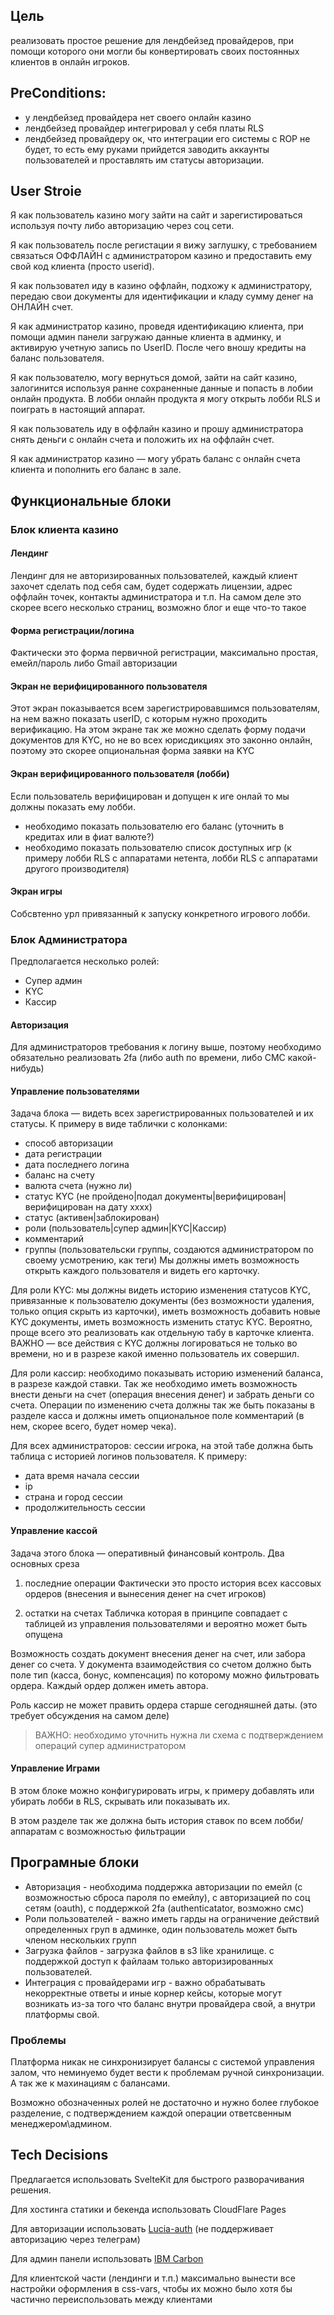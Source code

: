 ## Цель
реализовать простое решение для лендбейзед провайдеров, при помощи которого они могли бы конвертировать своих постоянных клиентов в онлайн игроков.
## PreConditions:
- у лендбейзед провайдера нет своего онлайн казино
- лендбейзед провайдер интегрировал у себя платы RLS
- лендбейзед провайдеру ок, что интеграции его системы с ROP не будет, то есть ему руками прийдется заводить аккаунты пользователей и проставлять им статусы авторизации.

## User Stroie
Я как пользователь казино могу зайти на сайт и зарегистироваться используя почту либо авторизацию через соц сети.

Я как пользователь после регистации я вижу заглушку, с требованием связаться ОФФЛАЙН с администратором казино и предоставить ему свой код клиента (просто userid).

Я как пользовател иду в казино оффлайн, подхожу к администратору, передаю свои документы для идентификации и кладу сумму денег на ОНЛАЙН счет.

Я как администратор казино, проведя идентификацию клиента, при помощи админ панели загружаю данные клиента в админку, и активирую учетную запись по UserID. После чего вношу кредиты на баланс пользователя.

Я как пользователю, могу вернуться домой, зайти на сайт казино, залогинится используя ранне сохраненные данные и попасть в лобии онлайн продукта.
В лобби онлайн продукта я могу открыть лобби RLS и поиграть в настоящий аппарат.

Я как пользователь иду в оффлайн казино и прошу администратора снять деньги с онлайн счета и положить их на оффлайн счет.

Я как администратор казино — могу убрать баланс с онлайн счета клиента и пополнить его баланс в зале.

## Функциональные блоки
### Блок клиента казино
#### Лендинг
Лендинг для не авторизированных пользователей, каждый клиент захочет сделать под себя сам, будет содержать лицензии, адрес оффлайн точек, контакты администратора и т.п. На самом деле это скорее всего несколько страниц, возможно блог и еще что-то такое
#### Форма регистрации/логина
Фактически это форма первичной регистрации, максимально простая, емейл/пароль либо Gmail авторизации
#### Экран не верифицированного пользователя
Этот экран показывается всем зарегистрировавшимся пользователям, на нем важно показать userID, с которым нужно проходить верификацию. На этом экране так же можно сделать форму подачи документов для KYC, но не во всех юрисдикциях это законно онлайн, поэтому это скорее опциональная форма заявки на KYC
#### Экран верифицированного пользователя (лобби)
Если пользователь верифицирован и допущен к иге онлай то мы должны показать ему лобби.
- необходимо показать пользователю его баланс (уточнить в кредитах или в фиат валюте?)
- необходимо показать пользователю список доступных игр (к примеру лобби RLS с аппаратами нетента, лобби RLS с аппаратами другого производителя)
#### Экран игры
Собсвтенно урл привязанный к запуску конкретного игрового лобби.

### Блок Администратора
Предполагается несколько ролей:
- Супер админ
- KYC
- Кассир
#### Авторизация
Для администраторов требования к логину выше, поэтому необходимо обязательно реализовать 2fa (либо auth по времени, либо СМС какой-нибудь)
#### Управление пользователями
Задача блока — видеть всех зарегистрированных пользователей и их статусы.
К примеру в виде таблички с колонками:
- способ авторизации
- дата регистрации
- дата последнего логина
- баланс на счету
- валюта счета (нужно ли)
- статус KYC (не пройдено|подал документы|верифицирован|верифицирован на дату хххх)
- статус (активен|заблокирован)
- роли (пользователь|супер админ|KYC|Кассир)
- комментарий
- группы (пользовательски группы, создаются администратором по своему усмотрению, как теги)
Мы должны иметь возможность открыть каждого пользователя и видеть его карточку.

Для роли KYC: мы должны видеть историю изменения статусов KYC, привязанные к пользователю документы (без возможности удаления, только опция скрыть из карточки), иметь возможность добавить новые KYC документы, иметь возможность изменить статус KYC. Вероятно, проще всего это реализовать как отдельную табу в карточке клиента. ВАЖНО — все действия с KYC должны логироваться не только во времени, но и в разрезе какой именно пользователь их совершил.

Для роли кассир: необходимо показывать историю изменений баланса, в разрезе каждой ставки. Так же необходимо иметь возможность внести деньги на счет (операция внесения денег) и забрать деньги со счета. Операции по изменению счета должны так же быть показаны в разделе касса и должны иметь опциональное поле комментарий (в нем, скорее всего, будет номер чека).

Для всех администраторов: сессии игрока, на этой табе должна быть таблица с историей логинов пользователя. К примеру:

- дата время начала сессии
- ip
- страна и город сессии
- продолжительность сессии
#### Управление кассой
Задача этого блока — оперативный финансовый контроль.
Два основных среза

1. последние операции
   Фактически это просто история всех кассовых ордеров (внесения и вынесения денег на счет игроков)

2. остатки на счетах
   Табличка которая в принципе совпадает с таблицей из управления пользователями и вероятно может быть опущена

Возможность создать документ внесения денег на счет, или забора денег со счета. У документа взаимодействия со счетом должно быть поле тип (касса, бонус, компенсация) по которому можно фильтровать ордера. Каждый ордер должен иметь автора. 

Роль кассир не может править ордера старше сегодняшней даты. (это требует обсуждения на самом деле)

> ВАЖНО: необходимо уточнить нужна ли схема с подтверждением операций супер администратором

#### Управление Играми
В этом блоке можно конфигурировать игры, к примеру добавлять или убирать лобби в RLS, скрывать или показывать их.

В этом разделе так же должна быть история ставок по всем лобби/аппаратам с возможностью фильтрации


## Програмные блоки
- Авторизация - необходима поддержка авторизации по емейл (с возможностью сброса пароля по емейлу), с авторизацией по соц сетям (oauth), с поддержкой 2fa (authenticatator, возможно смс) 
- Роли пользователей - важно иметь гарды на ограничение действий определенных груп в админке, один пользователь может быть членом нескольких групп
- Загрузка файлов - загрузка файлов в s3 like хранилище. с поддержкой доступ к файлаам только авторизированных пользователей.
- Интеграция с провайдерами игр - важно обрабатывать некорректные ответы и иные корнер кейсы, которые могут возникать из-за того что баланс внутри провайдера свой, а внутри платформы свой.

### Проблемы
Платформа никак не синхронизирует балансы с системой управления залом, что неминуемо будет вести к проблемам ручной синхронизации. А так же к махинациям с балансами. 

Возможно обозначенных ролей не достаточно и нужно более глубокое разделение, с подтверждением каждой операции ответсвенным менеджером\админом.
## Tech Decisions
Предлагается использовать SvelteKit для быстрого разворачивания решения.

Для хостинга статики и бекенда использовать CloudFlare Pages

Для авторизации использовать [Lucia-auth](https://lucia-auth.com/getting-started/sveltekit/) (не поддерживает авторизацию через телеграм)

Для админ панели использовать [IBM Carbon](https://carbon-components-svelte.onrender.com/)

Для клиентской части (лендинги и т.п.) максимально вынести все настройки оформления в css-vars, чтобы их можно было хотя бы частично переиспользовать между клиентами